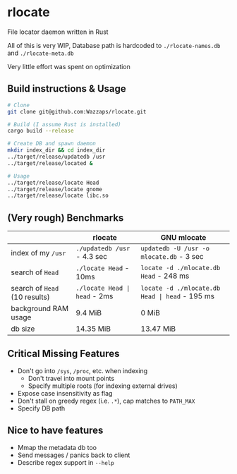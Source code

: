 # rlocate

File locator daemon written in Rust

All of this is very WIP, Database path is hardcoded to `./rlocate-names.db` and `./rlocate-meta.db`

Very little effort was spent on optimization

## Build instructions & Usage

```sh
# Clone
git clone git@github.com:Wazzaps/rlocate.git

# Build (I assume Rust is installed)
cargo build --release

# Create DB and spawn daemon
mkdir index_dir && cd index_dir
../target/release/updatedb /usr
../target/release/located &

# Usage
../target/release/locate Head
../target/release/locate gnome
../target/release/locate libc.so
```

## (Very rough) Benchmarks

|                               | rlocate                       | GNU mlocate                                    |
| ----------------------------- | ----------------------------- | ---------------------------------------------- |
| index of my `/usr`            | `./updatedb /usr` - 4.3 sec   | `updatedb -U /usr -o mlocate.db` - 3 sec       |
| search of `Head`              | `./locate Head` - 10ms        | `locate -d ./mlocate.db Head` - 248 ms         |
| search of `Head` (10 results) | `./locate Head \| head` - 2ms | `locate -d ./mlocate.db Head \| head` - 195 ms |
| background RAM usage          | 9.4 MiB                       | 0 MiB                                          |
| db size                       | 14.35 MiB                     | 13.47 MiB                                      |

## Critical Missing Features

- Don't go into `/sys`, `/proc`, etc. when indexing
  - Don't travel into mount points
  - Specify multiple roots (for indexing external drives)
- Expose case insensitivity as flag
- Don't stall on greedy regex (i.e. `.*`), cap matches to `PATH_MAX`
- Specify DB path

## Nice to have features

- Mmap the metadata db too
- Send messages / panics back to client
- Describe regex support in `--help`